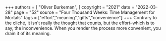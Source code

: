 +++
authors = [
  "Oliver Burkeman",
]
copyright = "2021"
date = "2022-03-28"
page = "52"
source = "Four Thousand Weeks: Time Management for Mortals"
tags = ["effort","meaning","gifts","convenience"]
+++
Contrary to the cliché, it isn't really the thought that counts, but the effort–which is to say, the inconvenience. When you render the process more convenient, you drain it of its meaning.
